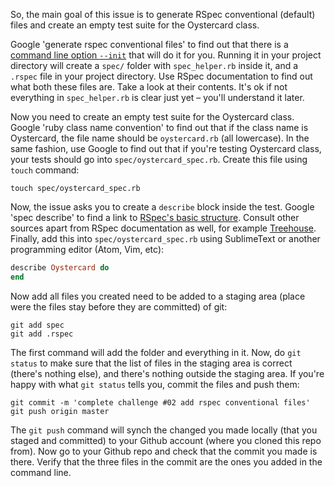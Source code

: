 So, the main goal of this issue is to generate RSpec conventional (default) files and create an empty test suite for the Oystercard class.

Google 'generate rspec conventional files' to find out that there is a [command line option `--init`](https://relishapp.com/rspec/rspec-core/docs/command-line/init-option) that will do it for you. Running it in your project directory will create a `spec/` folder with `spec_helper.rb` inside it, and a `.rspec` file in your project directory. Use RSpec documentation to find out what both these files are. Take a look at their contents. It's ok if not everything in `spec_helper.rb` is clear just yet – you'll understand it later.

Now you need to create an empty test suite for the Oystercard class. Google 'ruby class name convention' to find out that if the class name is Oystercard, the file name should be `oystercard.rb` (all lowercase). In the same fashion, use Google to find out that if you're testing Oystercard class, your tests should go into `spec/oystercard_spec.rb`. Create this file using `touch` command:

```
touch spec/oystercard_spec.rb
```

Now, the issue asks you to create a `describe` block inside the test. Google 'spec describe' to find a link to [RSpec's basic structure](https://www.relishapp.com/rspec/rspec-core/docs/example-groups/basic-structure-describe-it). Consult other sources apart from RSpec documentation as well, for example [Treehouse](http://blog.teamtreehouse.com/an-introduction-to-rspec). Finally, add this into `spec/oystercard_spec.rb` using SublimeText or another programming editor (Atom, Vim, etc):

```ruby
describe Oystercard do
end
```

Now add all files you created need to be added to a staging area (place were the files stay before they are committed) of git:

```
git add spec
git add .rspec
```

The first command will add the folder and everything in it. Now, do `git status` to make sure that the list of files in the staging area is correct (there's nothing else), and there's nothing outside the staging area. If you're happy with what `git status` tells you, commit the files and push them:

```
git commit -m 'complete challenge #02 add rspec conventional files'
git push origin master
```

The `git push` command will synch the changed you made locally (that you staged and committed) to your Github account (where you cloned this repo from). Now go to your Github repo and check that the commit you made is there. Verify that the three files in the commit are the ones you added in the command line.
